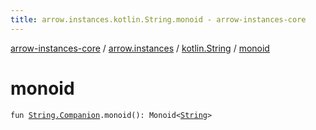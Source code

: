 ```yaml
---
title: arrow.instances.kotlin.String.monoid - arrow-instances-core
---
```


[arrow-instances-core](../../index.html) / [arrow.instances](../index.html) / [kotlin.String](index.html) / [monoid](./monoid.html)

# monoid

`fun `[`String.Companion`](https://kotlinlang.org/api/latest/jvm/stdlib/kotlin/-string/-companion/index.html)`.monoid(): Monoid<`[`String`](https://kotlinlang.org/api/latest/jvm/stdlib/kotlin/-string/index.html)`>`